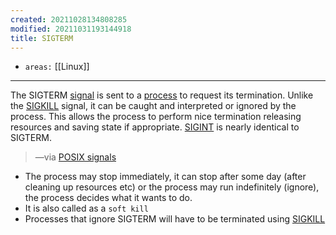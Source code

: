 ```yaml
---
created: 20211028134808285
modified: 20211031193144918
title: SIGTERM
---
```


- `areas:` [[Linux]]

---

The SIGTERM [signal](#signal) is sent to a [process](#process) to request its termination. Unlike the [SIGKILL](#SIGKILL) signal, it can be caught and interpreted or ignored by the process. This allows the process to perform nice termination releasing resources and saving state if appropriate. [SIGINT](#SIGINT) is nearly identical to SIGTERM.

> —via [POSIX signals](https://dsa.cs.tsinghua.edu.cn/oj/static/unix_signal.html)

- The process may stop immediately, it can stop after some day (after cleaning up resources etc) or the process may run indefinitely (ignore), the process decides what it wants to do.
- It is also called as a `soft kill`
- Processes that ignore SIGTERM will have to be terminated using [SIGKILL](#SIGKILL)
